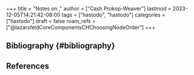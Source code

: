 +++
title = "Notes on ,"
author = ["Cash Prokop-Weaver"]
lastmod = 2023-12-05T14:21:42-08:00
tags = ["hastodo", "hastodo"]
categories = ["hastodo"]
draft = false
roam_refs = ["@lazarsfeldCoreComponentsCHChoosingNodeOrder"]
+++

## Bibliography {#bibliography}

## References

<style>.csl-entry{text-indent: -1.5em; margin-left: 1.5em;}</style><div class="csl-bib-body">
</div>
